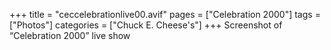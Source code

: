 +++
title = "ceccelebrationlive00.avif"
pages = ["Celebration 2000"]
tags = ["Photos"]
categories = ["Chuck E. Cheese's"]
+++
Screenshot of “Celebration 2000” live show
